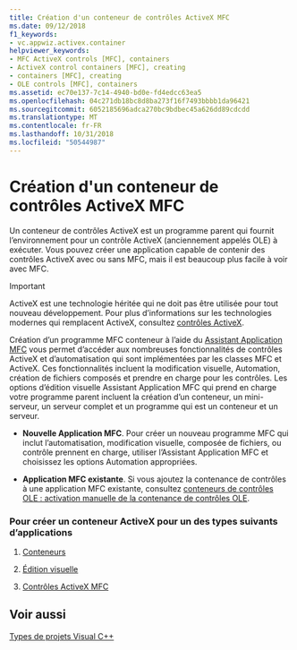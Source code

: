 ```yaml
---
title: Création d'un conteneur de contrôles ActiveX MFC
ms.date: 09/12/2018
f1_keywords:
- vc.appwiz.activex.container
helpviewer_keywords:
- MFC ActiveX controls [MFC], containers
- ActiveX control containers [MFC], creating
- containers [MFC], creating
- OLE controls [MFC], containers
ms.assetid: ec70e137-7c14-4940-bd0e-fd4edcc63ea5
ms.openlocfilehash: 04c271db18bc8d8ba273f16f7493bbbb1da96421
ms.sourcegitcommit: 6052185696adca270bc9bdbec45a626dd89cdcdd
ms.translationtype: MT
ms.contentlocale: fr-FR
ms.lasthandoff: 10/31/2018
ms.locfileid: "50544987"
---
```

# <a name="creating-an-mfc-activex-control-container"></a>Création d'un conteneur de contrôles ActiveX MFC

Un conteneur de contrôles ActiveX est un programme parent qui fournit l’environnement pour un contrôle ActiveX (anciennement appelés OLE) à exécuter. Vous pouvez créer une application capable de contenir des contrôles ActiveX avec ou sans MFC, mais il est beaucoup plus facile à voir avec MFC.

>[!IMPORTANT]
> ActiveX est une technologie héritée qui ne doit pas être utilisée pour tout nouveau développement. Pour plus d’informations sur les technologies modernes qui remplacent ActiveX, consultez [contrôles ActiveX](../activex-controls.md).

Création d’un programme MFC conteneur à l’aide du [Assistant Application MFC](../../mfc/reference/mfc-application-wizard.md) vous permet d’accéder aux nombreuses fonctionnalités de contrôles ActiveX et d’automatisation qui sont implémentées par les classes MFC et ActiveX. Ces fonctionnalités incluent la modification visuelle, Automation, création de fichiers composés et prendre en charge pour les contrôles. Les options d’édition visuelle Assistant Application MFC qui prend en charge votre programme parent incluent la création d’un conteneur, un mini-serveur, un serveur complet et un programme qui est un conteneur et un serveur.

- **Nouvelle Application MFC**. Pour créer un nouveau programme MFC qui inclut l’automatisation, modification visuelle, composée de fichiers, ou contrôle prennent en charge, utiliser l’Assistant Application MFC et choisissez les options Automation appropriées.

- **Application MFC existante**. Si vous ajoutez la contenance de contrôles à une application MFC existante, consultez [conteneurs de contrôles OLE : activation manuelle de la contenance de contrôles OLE](../../mfc/activex-control-containers-manually-enabling-activex-control-containment.md).

### <a name="to-create-an-activex-container-for-any-of-the-following-types-of-applications"></a>Pour créer un conteneur ActiveX pour un des types suivants d’applications

1. [Conteneurs](../../mfc/containers.md)

1. [Édition visuelle](../../mfc/ole-mfc.md)

1. [Contrôles ActiveX MFC](../../mfc/mfc-activex-controls.md)

## <a name="see-also"></a>Voir aussi

[Types de projets Visual C++](../../ide/visual-cpp-project-types.md)

